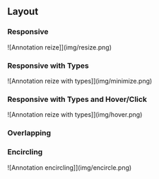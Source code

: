 ## Layout

### Responsive
![Annotation reize]](img/resize.png)

### Responsive with Types
![Annotation reize with types]](img/minimize.png)

### Responsive with Types and Hover/Click
![Annotation reize with types]](img/hover.png)

### Overlapping

<h3 id="encircle">Encircling</h3>
![Annotation encircling]](img/encircle.png)
